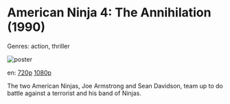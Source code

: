# American Ninja 4: The Annihilation (1990)

Genres: action, thriller

![poster](http://image.tmdb.org/t/p/w500/buxnfOfLQcmliBqd7tllC3QqcVX.jpg)

en:
  [720p](magnet:?xt=urn:btih:A0F28F883B9A47E676E8333465DEE4075A1B746B&tr=udp://glotorrents.pw:6969/announce&tr=udp://tracker.opentrackr.org:1337/announce&tr=udp://torrent.gresille.org:80/announce&tr=udp://tracker.openbittorrent.com:80&tr=udp://tracker.coppersurfer.tk:6969&tr=udp://tracker.leechers-paradise.org:6969&tr=udp://p4p.arenabg.ch:1337&tr=udp://tracker.internetwarriors.net:1337)
  [1080p](magnet:?xt=urn:btih:11FE21B393D5AFE91F045A2D1BB38306BF87B27D&tr=udp://glotorrents.pw:6969/announce&tr=udp://tracker.opentrackr.org:1337/announce&tr=udp://torrent.gresille.org:80/announce&tr=udp://tracker.openbittorrent.com:80&tr=udp://tracker.coppersurfer.tk:6969&tr=udp://tracker.leechers-paradise.org:6969&tr=udp://p4p.arenabg.ch:1337&tr=udp://tracker.internetwarriors.net:1337)
  


The two American Ninjas, Joe Armstrong and Sean Davidson, team up to do battle against a terrorist and his band of Ninjas.